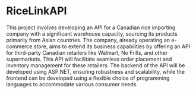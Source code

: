 # RiceLinkAPI
 
 This project involves developing an API for a Canadian rice importing company with a significant warehouse capacity, sourcing its products primarily from Asian countries. The company, already operating an e-commerce store, aims to extend its business capabilities by offering an API for third-party Canadian retailers like Walmart, No Frills, and other supermarkets. This API will facilitate seamless order placement and inventory management for these retailers. The backend of the API will be developed using ASP.NET, ensuring robustness and scalability, while the frontend can be developed using a flexible choice of programming languages to accommodate various consumer needs.